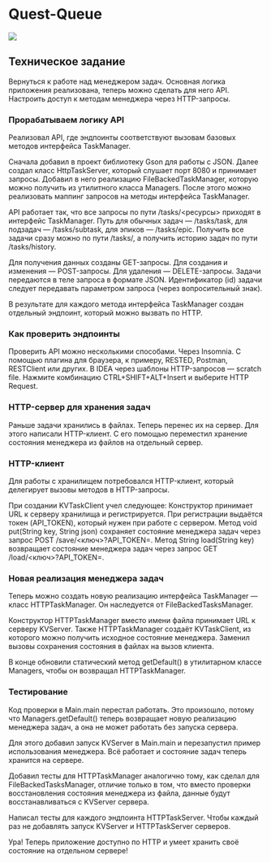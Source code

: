 # Quest-Queue

![](https://github.com/mynameisSergey/java-kanban/blob/main/img/%D0%A1%D1%85%D0%B5%D0%BC%D0%B0.png)

## Техническое задание
Вернуться к работе над менеджером задач. Основная логика приложения реализована, теперь можно сделать для него API.
Настроить доступ к методам менеджера через HTTP-запросы.

### Прорабатываем логику API
Реализовал API, где эндпоинты соответствуют вызовам базовых методов интерфейса TaskManager.

Сначала добавил в проект библиотеку Gson для работы с JSON. Далее создал класс HttpTaskServer, который слушает
порт 8080 и принимает запросы. Добавил в него реализацию FileBackedTaskManager, которую можно получить из утилитного
класса Managers. После этого можно реализовать маппинг запросов на методы интерфейса TaskManager.

API работает так, что все запросы по пути /tasks/<ресурсы> приходят в интерфейс TaskManager. Путь для обычных
задач — /tasks/task, для подзадач — /tasks/subtask, для эпиков — /tasks/epic. Получить все задачи сразу можно по
пути /tasks/, а получить историю задач по пути /tasks/history.

Для получения данных созданы GET-запросы. Для создания и изменения — POST-запросы. Для удаления — DELETE-запросы.
Задачи передаются в теле запроса в формате JSON. Идентификатор (id) задачи следует передавать параметром запроса (через
вопросительный знак).

В результате для каждого метода интерфейса TaskManager создан отдельный эндпоинт, который можно
вызвать по HTTP.

### Как проверить эндпоинты
Проверить API можно несколькими способами.
Через Insomnia.
С помощью плагина для браузера, к примеру, RESTED, Postman, RESTClient или других.
В IDEA через шаблоны HTTP-запросов — scratch file. Нажмите комбинацию CTRL+SHIFT+ALT+Insert и выберите HTTP Request.

### HTTP-сервер для хранения задач
Раньше задачи хранились в файлах. Теперь перенес их на сервер. Для этого написали HTTP-клиент. С его помощью 
переместил хранение состояния менеджера из файлов на отдельный сервер.

### HTTP-клиент
Для работы с хранилищем потребовался HTTP-клиент, который делегирует вызовы методов в HTTP-запросы.

При создании KVTaskClient учел следующее:
Конструктор принимает URL к серверу хранилища и регистрируется. При регистрации выдаётся токен (API_TOKEN), который
нужен при работе с сервером.
Метод void put(String key, String json) сохраняет состояние менеджера задач через запрос
POST /save/<ключ>?API_TOKEN=.
Метод String load(String key) возвращает состояние менеджера задач через запрос GET /load/<ключ>?API_TOKEN=.

### Новая реализация менеджера задач
Теперь можно создать новую реализацию интерфейса TaskManager — класс HTTPTaskManager. Он наследуется от
FileBackedTasksManager.

Конструктор HTTPTaskManager вместо имени файла принимает URL к серверу KVServer. Также HTTPTaskManager
создаёт KVTaskClient, из которого можно получить исходное состояние менеджера. Заменил вызовы сохранения
состояния в файлах на вызов клиента.

В конце обновили статический метод getDefault() в утилитарном классе Managers, чтобы он возвращал HTTPTaskManager.

### Тестирование
Код проверки в Main.main перестал работать. Это произошло, потому что Managers.getDefault() теперь возвращает новую
реализацию менеджера задач, а она не может работать без запуска сервера. 

Для этого добавил запуск KVServer в Main.main и перезапустил пример использования менеджера. Всё работает и
состояние задач теперь хранится на сервере.

Добавил тесты для HTTPTaskManager аналогично тому, как сделал для FileBackedTasksManager, отличие только в том, что
вместо проверки восстановления состояния менеджера из файла, данные будут восстанавливаться с KVServer сервера.

Написал тесты для каждого эндпоинта HTTPTaskServer. Чтобы каждый раз не добавлять запуск KVServer и HTTPTaskServer
серверов. 

Ура! Теперь приложение доступно по HTTP и умеет хранить своё состояние на отдельном сервере!